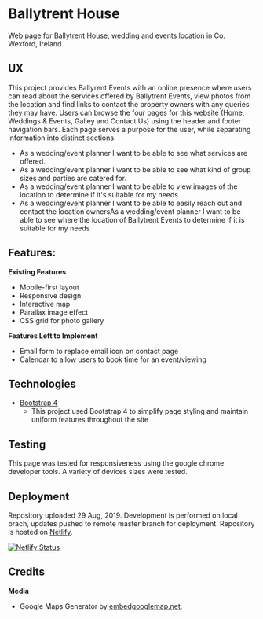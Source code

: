 
# Ballytrent House
Web page for Ballytrent House, wedding and events location in Co. Wexford, Ireland.

## UX
This project provides Ballyrent Events with an online presence where users can read about the services offered by Ballytrent Events, view photos from the location and find links to contact the property owners with any queries they may have. 
Users can browse the four pages for this website (Home, Weddings & Events, Galley and Contact Us) using the header and footer navigation bars. Each page serves a purpose for the user, while separating information into distinct sections. 

* As a wedding/event planner I want to be able to see what services are offered.
* As a wedding/event planner I want to be able to see what kind of group sizes and parties are catered for.
* As a wedding/event planner I want to be able to view images of the location to determine if it's suitable for my needs
* As a wedding/event planner I want to be able to easily reach out and contact the location ownersAs a wedding/event planner I want to be able to see where the location of Ballytrent Events to determine if it is suitable for my needs   

## Features:

**Existing Features** 

  * Mobile-first layout
  * Responsive design
  * Interactive map
  * Parallax image effect
  * CSS grid for photo gallery


**Features Left to Implement**

  * Email form to replace email icon on contact page
  * Calendar to allow users to book time for an event/viewing


## Technologies
* [Bootstrap 4](https://getbootstrap.com/)
    * This project used Bootstrap 4 to simplify page styling and maintain uniform features throughout the site

## Testing
This page was tested for responsiveness using the google chrome developer tools. A variety of devices sizes were tested.

## Deployment
Repository uploaded 29 Aug, 2019.
Development is performed on local brach, updates pushed to remote master branch for deployment.
Repository is hosted on [Netlify](https://www.netlify.com/).

[![Netlify Status](https://api.netlify.com/api/v1/badges/ad986773-bad5-4b74-b442-4dd187f5771b/deploy-status)](https://app.netlify.com/sites/jolly-jang-eed4a8/deploys)

## Credits

**Media**
* Google Maps Generator by [embedgooglemap.net](https://www.embedgooglemap.net). 